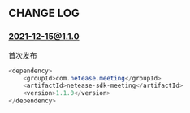 ## CHANGE LOG
### 2021-12-15@1.1.0
首次发布  

```java
<dependency>
    <groupId>com.netease.meeting</groupId>
    <artifactId>netease-sdk-meeting</artifactId>
    <version>1.1.0</version>
</dependency>
```